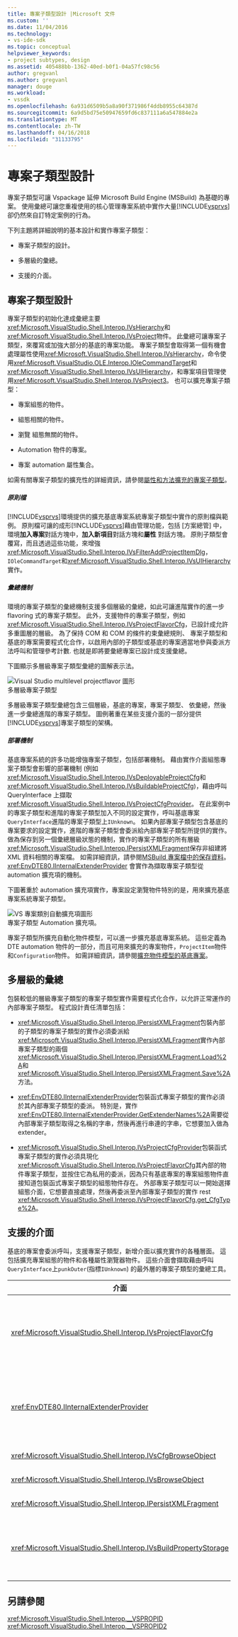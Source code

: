 ```yaml
---
title: 專案子類型設計 |Microsoft 文件
ms.custom: ''
ms.date: 11/04/2016
ms.technology:
- vs-ide-sdk
ms.topic: conceptual
helpviewer_keywords:
- project subtypes, design
ms.assetid: 405488bb-1362-40ed-b0f1-04a57fc98c56
author: gregvanl
ms.author: gregvanl
manager: douge
ms.workload:
- vssdk
ms.openlocfilehash: 6a931d6509b5a8a90f371986f4ddb8955c64387d
ms.sourcegitcommit: 6a9d5bd75e50947659fd6c837111a6a547884e2a
ms.translationtype: MT
ms.contentlocale: zh-TW
ms.lasthandoff: 04/16/2018
ms.locfileid: "31133795"
---
```

# <a name="project-subtypes-design"></a>專案子類型設計
專案子類型可讓 Vspackage 延伸 Microsoft Build Engine (MSBuild) 為基礎的專案。 使用彙總可讓您重複使用的核心管理專案系統中實作大量[!INCLUDE[vsprvs](../../code-quality/includes/vsprvs_md.md)]卻仍然來自訂特定案例的行為。  
  
 下列主題將詳細說明的基本設計和實作專案子類型：  
  
-   專案子類型的設計。  
  
-   多層級的彙總。  
  
-   支援的介面。  
  
## <a name="project-subtype-design"></a>專案子類型設計  
 專案子類型的初始化達成彙總主要<xref:Microsoft.VisualStudio.Shell.Interop.IVsHierarchy>和<xref:Microsoft.VisualStudio.Shell.Interop.IVsProject>物件。 此彙總可讓專案子類型，來覆寫或加強大部分的基底的專案功能。 專案子類型會取得第一個有機會處理屬性使用<xref:Microsoft.VisualStudio.Shell.Interop.IVsHierarchy>，命令使用<xref:Microsoft.VisualStudio.OLE.Interop.IOleCommandTarget>和<xref:Microsoft.VisualStudio.Shell.Interop.IVsUIHierarchy>，和專案項目管理使用<xref:Microsoft.VisualStudio.Shell.Interop.IVsProject3>。 也可以擴充專案子類型：  
  
-   專案組態的物件。  
  
-   組態相關的物件。  
  
-   瀏覽 組態無關的物件。  
  
-   Automation 物件的專案。  
  
-   專案 automation 屬性集合。  
  
 如需有關專案子類型的擴充性的詳細資訊，請參閱[屬性和方法擴充的專案子類型](../../extensibility/internals/properties-and-methods-extended-by-project-subtypes.md)。  
  
##### <a name="policy-files"></a>原則檔  
 [!INCLUDE[vsprvs](../../code-quality/includes/vsprvs_md.md)]環境提供的擴充基底專案系統專案子類型中實作的原則檔與範例。 原則檔可讓的成形[!INCLUDE[vsprvs](../../code-quality/includes/vsprvs_md.md)]藉由管理功能，包括 [方案總管] 中，環境**加入專案**對話方塊中，**加入新項目**對話方塊和**屬性** 對話方塊。 原則子類型會覆寫，而且透過這些功能，來增強<xref:Microsoft.VisualStudio.Shell.Interop.IVsFilterAddProjectItemDlg>，`IOleCommandTarget`和<xref:Microsoft.VisualStudio.Shell.Interop.IVsUIHierarchy>實作。  
  
##### <a name="aggregation-mechanism"></a>彙總機制  
 環境的專案子類型的彙總機制支援多個層級的彙總，如此可讓進階實作的進一步 flavoring 式的專案子類型。 此外，支援物件的專案子類型，例如<xref:Microsoft.VisualStudio.Shell.Interop.IVsProjectFlavorCfg>，已設計成允許多重圖層的層級。 為了保持 COM 和 COM 的條件約束彙總規則、 專案子類型和基底的專案需要程式化合作，以啟用內部的子類型或基底的專案適當地參與委派方法呼叫和管理參考計數. 也就是即將要彙總專案已設計成支援彙總。  
  
 下圖顯示多層級專案子類型彙總的圖解表示法。  
  
 ![Visual Studio multilevel projectflavor 圖形](../../extensibility/internals/media/vs_multilevelprojectflavor.gif "VS_MultilevelProjectFlavor")  
多層級專案子類型  
  
 多層級專案子類型彙總包含三個層級，基底的專案，專案子類型、 依彙總，然後進一步彙總進階的專案子類型。 圖例著重在某些支援介面的一部分提供[!INCLUDE[vsprvs](../../code-quality/includes/vsprvs_md.md)]專案子類型的架構。  
  
##### <a name="deployment-mechanisms"></a>部署機制  
 基底專案系統的許多功能增強專案子類型，包括部署機制。 藉由實作介面組態專案子類型會影響的部署機制 (例如<xref:Microsoft.VisualStudio.Shell.Interop.IVsDeployableProjectCfg>和<xref:Microsoft.VisualStudio.Shell.Interop.IVsBuildableProjectCfg>)，藉由呼叫 QueryInterface 上擷取<xref:Microsoft.VisualStudio.Shell.Interop.IVsProjectCfgProvider>。 在此案例中的專案子類型和進階的專案子類型加入不同的設定實作，呼叫基底專案`QueryInterface`進階的專案子類型上`IUnknown`。 如果內部專案子類型包含基底的專案要求的設定實作，進階的專案子類型會委派給內部專案子類型所提供的實作。 做為保存到另一個彙總層級狀態的機制，實作的專案子類型的所有層級<xref:Microsoft.VisualStudio.Shell.Interop.IPersistXMLFragment>保存非組建將 XML 資料相關的專案檔。 如需詳細資訊，請參閱[MSBuild 專案檔中的保存資料](../../extensibility/internals/persisting-data-in-the-msbuild-project-file.md)。 <xref:EnvDTE80.IInternalExtenderProvider> 會實作為擷取專案子類型從 automation 擴充項的機制。  
  
 下圖著重於 automation 擴充項實作，專案設定瀏覽物件特別的是，用來擴充基底專案系統專案子類型。  
  
 ![VS 專案類別自動擴充項圖形](../../extensibility/internals/media/vs_projectflavorautoextender.gif "VS_ProjectFlavorAutoExtender")  
專案子類型 Automation 擴充項。  
  
 專案子類型所擴充自動化物件模型，可以進一步擴充基底專案系統。 這些定義為 DTE automation 物件的一部分，而且可用來擴充的專案物件，`ProjectItem`物件和`Configuration`物件。 如需詳細資訊，請參閱[擴充物件模型的基底專案](../../extensibility/internals/extending-the-object-model-of-the-base-project.md)。  
  
## <a name="multi-level-aggregation"></a>多層級的彙總  
 包裝較低的層級專案子類型的專案子類型實作需要程式化合作，以允許正常運作的內部專案子類型。 程式設計責任清單包括：  
  
-   <xref:Microsoft.VisualStudio.Shell.Interop.IPersistXMLFragment>包裝內部的子類型的專案子類型的實作必須委派給<xref:Microsoft.VisualStudio.Shell.Interop.IPersistXMLFragment>實作內部專案子類型的兩個<xref:Microsoft.VisualStudio.Shell.Interop.IPersistXMLFragment.Load%2A>和<xref:Microsoft.VisualStudio.Shell.Interop.IPersistXMLFragment.Save%2A>方法。  
  
-   <xref:EnvDTE80.IInternalExtenderProvider>包裝函式專案子類型的實作必須於其內部專案子類型的委派。 特別是，實作<xref:EnvDTE80.IInternalExtenderProvider.GetExtenderNames%2A>需要從內部專案子類型取得之名稱的字串，然後再進行串連的字串，它想要加入做為 extender。  
  
-   <xref:Microsoft.VisualStudio.Shell.Interop.IVsProjectCfgProvider>包裝函式專案子類型的實作必須具現化<xref:Microsoft.VisualStudio.Shell.Interop.IVsProjectFlavorCfg>其內部的物件專案子類型，並按住它為私用的委派，因為只有基底專案的專案組態物件直接知道包裝函式專案子類型的組態物件存在。 外部專案子類型可以一開始選擇組態介面，它想要直接處理，然後再委派至內部專案子類型的實作 rest <xref:Microsoft.VisualStudio.Shell.Interop.IVsProjectFlavorCfg.get_CfgType%2A>。  
  
## <a name="supporting-interfaces"></a>支援的介面  
 基底的專案會委派呼叫，支援專案子類型，新增介面以擴充實作的各種層面。 這包括擴充專案組態的物件和各種屬性瀏覽器物件。 這些介面會擷取藉由呼叫`QueryInterface`上`punkOuter`(指標`IUnknown`) 的最外層的專案子類型的彙總工具。  
  
|介面|專案子類型|  
|---------------|---------------------|  
|<xref:Microsoft.VisualStudio.Shell.Interop.IVsProjectFlavorCfg>|可讓專案子類型：<br /><br /> 提供的實作<xref:Microsoft.VisualStudio.Shell.Interop.IVsDeployableProjectCfg>。<br />-藉由使用專案子類型，提供自己的實作控制偵錯工具啟動<xref:Microsoft.VisualStudio.Shell.Interop.IVsDebuggableProjectCfg>。<br />-停用設計階段運算式評估藉由適當地處理`DBGLAUNCH_DesignTimeExprEval`案例在實作<xref:Microsoft.VisualStudio.Shell.Interop.IVsDebuggableProjectCfg.QueryDebugLaunch%2A>。|  
|<xref:EnvDTE80.IInternalExtenderProvider>|可讓專案子類型：<br /><br /> 擴充<xref:Microsoft.VisualStudio.Shell.Interop.__VSHPROPID>来新增或移除組態獨立專案屬性的專案。<br />擴充的專案 automation 物件 (<xref:Microsoft.VisualStudio.Shell.Interop.__VSHPROPID>) 的專案。<br /><br /> 上述的屬性值取自<xref:Microsoft.VisualStudio.Shell.Interop.__VSHPROPID2>列舉型別。|  
|<xref:Microsoft.VisualStudio.Shell.Interop.IVsCfgBrowseObject>|可讓專案子型別對應回<xref:Microsoft.VisualStudio.Shell.Interop.IVsCfg>物件指定的專案設定瀏覽的物件。|  
|<xref:Microsoft.VisualStudio.Shell.Interop.IVsBrowseObject>|可讓專案子型別對應回<xref:Microsoft.VisualStudio.Shell.Interop.IVsHierarchy>或`VSITEMID`指定專案設定瀏覽物件的物件。|  
|<xref:Microsoft.VisualStudio.Shell.Interop.IPersistXMLFragment>|允許將專案檔 （.vbproj 或.csproj） 任意結構化的 XML 資料保存的專案子類型。 這項資料看不到 MSBuild。|  
|<xref:Microsoft.VisualStudio.Shell.Interop.IVsBuildPropertyStorage>|可讓專案子類型：<br /><br /> 新增新的 MSBuild 屬性，以保存。<br />-從 MSBuild 中移除不必要的屬性。<br />MSBuild 屬性的目前值的查詢。<br />-變更 MSBuild 屬性的目前值。|  
  
## <a name="see-also"></a>另請參閱  
 <xref:Microsoft.VisualStudio.Shell.Interop.__VSPROPID>   
 <xref:Microsoft.VisualStudio.Shell.Interop.__VSPROPID2>